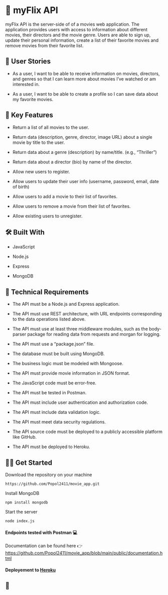 # :seedling: myFlix API

myFlix API is the server-side of of a movies web application. The application provides users with access to information about different movies, their directors and the movie genre. Users are able to sign up, update their personal information, create a list of their favorite movies and remove movies from their favorite list.

## :speech_balloon: User Stories

- As a user, I want to be able to receive information on movies, directors, and genres so that I can learn more about movies I’ve watched or am interested in.  

- As a user, I want to be able to create a profile so I can save data about my favorite movies.

## :key: Key Features 

- Return a list of all movies to the user.

- Return data (description, genre, director, image URL) about a single movie by title to the user.

- Return data about a genre (description) by name/title. (e.g.,  “Thriller”) 

- Return data about a director (bio) by name of the director.

- Allow new users to register.

- Allow users to update their user info (username, password, email, date of birth) 

- Allow users to add a movie to their list of favorites.

- Allow users to remove a movie from their list of favorites.

- Allow existing users to unregister.

## :hammer_and_wrench: Built With 

- JavaScript

- Node.js

- Express

- MongoDB

## :page_with_curl: Technical Requirements

- The API must be a Node.js and Express application.  

- The API must use REST architecture, with URL endpoints corresponding to the data operations listed above. 

- The API must use at least three middleware modules, such as the body-parser package for reading data from requests and morgan for logging.

- The API must use a “package.json” file. 

- The database must be built using MongoDB.  

- The business logic must be modeled with Mongoose.  

- The API must provide movie information in JSON format.  

- The JavaScript code must be error-free.   

- The API must be tested in Postman.  

- The API must include user authentication and authorization code.  

- The API must include data validation logic.  

- The API must meet data security regulations.  

- The API source code must be deployed to a publicly accessible platform like GitHub.  

- The API must be deployed to Heroku.

## :man_technologist: Get Started

Download the repository on your machine 
```
https://github.com/Popol2411/movie_app.git
```
Install MongoDB
```
npm install mongodb
```
Start the server
```
node index.js
```
#### Endpoints tested with Postman :computer:

Documentation can be found here :point_right: https://github.com/Popol2411/movie_app/blob/main/public/documentation.html

#### Deployement to <a href="https://www.heroku.com/">Heroku</a>

## :rocket:
